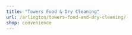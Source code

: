 ```yaml
---
title: "Towers Food & Dry Cleaning"
url: /arlington/towers-food-and-dry-cleaning/
shop: convenience
---
```

